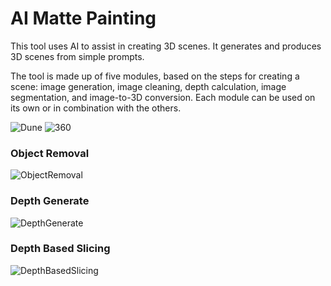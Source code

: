 # AI Matte Painting
This tool uses AI to assist in creating 3D scenes. It generates and produces 3D scenes from simple prompts.

The tool is made up of five modules, based on the steps for creating a scene: image generation, image cleaning, depth calculation, image segmentation, and image-to-3D conversion. Each module can be used on its own or in combination with the others.


![Dune](https://github.com/user-attachments/assets/4f8ac793-139b-42cf-b26f-76f56a0f4c81)
![360](https://github.com/user-attachments/assets/0f6af19c-1b9d-48ab-95b2-5dfdea5d9f8b)


### Object Removal
![ObjectRemoval](https://github.com/user-attachments/assets/769854b5-fa0a-4eb0-8f2f-6c4dcfb6a48a)

### Depth Generate
![DepthGenerate](https://github.com/user-attachments/assets/22c7bf49-7aa0-46ce-9177-43172e3d7e61)

### Depth Based Slicing
![DepthBasedSlicing](https://github.com/user-attachments/assets/5073b0a4-1958-4df6-81d8-ae49721a6436)
